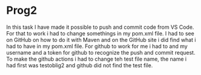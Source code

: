 # Prog2
In this task I have made it possible to push and commit code from VS Code.
For that to work i had to change somethings in my pom.xml file.
I had to see on GitHub on how to do it with Maven and on the GitHub site i did find what i had to have in my pom.xml file.
For github to work for me i had to and my username and a token for github to recognize the push and commit request.
To make the github actions i had to change teh test file name, the name i had first was testoblig2 and github did not find the test file.
